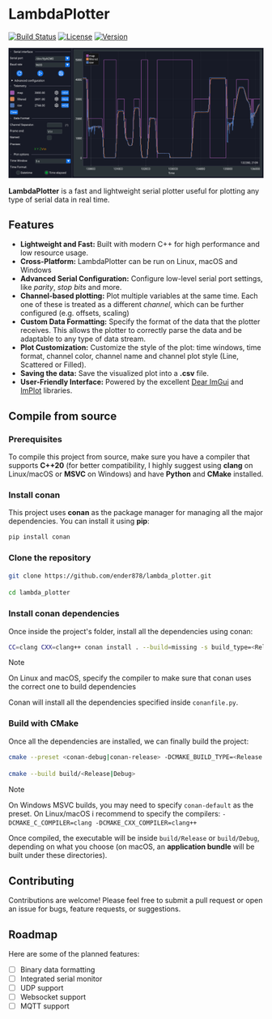 # LambdaPlotter

[![Build Status](https://github.com/ender878/LambdaPlotter/actions/workflows/build_and_test.yml/badge.svg)](https://github.com/ender878/LambdaPlotter/actions/workflows/build_and_test.yml)
[![License](https://img.shields.io/badge/License-MIT-yellow.svg)](LICENSE)
[![Version](https://img.shields.io/badge/version-1.0.0-blue.svg)](CMakeLists.txt)

![LambdaPlotter Screenshot](./.github/imgs/plot.png)

**LambdaPlotter** is a fast and lightweight serial plotter useful for plotting any type of serial data in real time.

## Features

* **Lightweight and Fast:** Built with modern C++ for high performance and low resource usage.
* **Cross-Platform:** LambdaPlotter can be run on Linux, macOS and Windows
* **Advanced Serial Configuration:** Configure low-level serial port settings, like *parity*, *stop bits* and more.
* **Channel-based plotting:** Plot multiple variables at the same time. Each one of these is treated as a different *channel*, which can be further configured (e.g. offsets, scaling)
* **Custom Data Formatting:** Specify the format of the data that the plotter receives. This allows the plotter to correctly parse the data and be adaptable to any type of data stream.
* **Plot Customization:** Customize the style of the plot: time windows, time format, channel color, channel name and channel plot style (Line, Scattered or Filled).  
* **Saving the data:** Save the visualized plot into a **.csv** file.
* **User-Friendly Interface:** Powered by the excellent [Dear ImGui](https://github.com/ocornut/imgui) and [ImPlot](https://github.com/epezent/implot) libraries.

## Compile from source

### Prerequisites

To compile this project from source, make sure you have a compiler that supports **C++20** (for better compatibility, I highly suggest using **clang** on Linux/macOS or **MSVC** on Windows) and have **Python** and **CMake** installed.

### Install conan

This project uses **conan** as the package manager for managing all the major dependencies. You can install it using **pip**:

```bash
pip install conan
```

### Clone the repository

```bash
git clone https://github.com/ender878/lambda_plotter.git

cd lambda_plotter
```

### Install conan dependencies

Once inside the project's folder, install all the dependencies using conan:

```bash
CC=clang CXX=clang++ conan install . --build=missing -s build_type=<Release|Debug>
```

> [!NOTE]
> On Linux and macOS, specify the compiler to make sure that conan uses the correct one to build dependencies

Conan will install all the dependencies specified inside `conanfile.py`.

### Build with CMake

Once all the dependencies are installed, we can finally build the project:

```bash
cmake --preset <conan-debug|conan-release> -DCMAKE_BUILD_TYPE=<Release|Debug>

cmake --build build/<Release|Debug>
```

> [!NOTE]
> On Windows MSVC builds, you may need to specify `conan-default` as the preset. On Linux/macOS i recommend to specify the compilers: `-DCMAKE_C_COMPILER=clang -DCMAKE_CXX_COMPILER=clang++`

Once compiled, the executable will be inside `build/Release` or `build/Debug`, depending on what you choose (on macOS, an **application bundle** will be built under these directories).

## Contributing

Contributions are welcome! Please feel free to submit a pull request or open an issue for bugs, feature requests, or suggestions.

## Roadmap

Here are some of the planned features:

* [ ] Binary data formatting
* [ ] Integrated serial monitor
* [ ] UDP support
* [ ] Websocket support
* [ ] MQTT support
